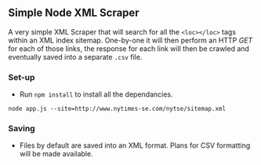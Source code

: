 ## Simple Node XML Scraper

A very simple XML Scraper that will search for all the `<loc></loc>` tags within an XML index sitemap. One-by-one it will then perform an HTTP _GET_ for each of those links, the response for each link will then be crawled and eventually saved into a separate `.csv` file.

### Set-up
- Run `npm install` to install all the dependancies.
```
node app.js --site=http://www.nytimes-se.com/nytse/sitemap.xml
```

### Saving
- Files by default are saved into an XML format. Plans for CSV formatting will be made available.
